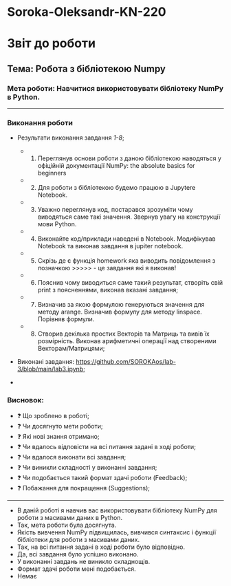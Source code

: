 # Soroka-Oleksandr-KN-220
# Звіт до роботи
## Тема: Робота з бібліотекою Numpy 
### Мета роботи: Навчитися використовувати бібліотеку NumPy в Python.
---
### Виконання роботи
- Результати виконання завдання *1-8*;
    - 1. Переглянув основи роботи з даною бібліотекою наводяться у офіційній документації NumPy: the absolute basics for beginners
    - 2. Для роботи з бібліотекою будемо працюю в Jupytere Notebook.
    - 3. Уважно переглянув код, постарався зрозуміти чому виводяться саме такі значення. Звернув увагу на конструкції мови Python.
    - 4. Виконайте код/приклади наведені в Notebook. Модифікував Notebook та виконав завдання в jupiter notebook.
    - 5. Скрізь де є функція homework яка виводить повідомлення з позначкою >>>>> - це завдання які я виконав!
    - 6. Пояснив чому виводиться саме такий результат, створіть свій print з поясненнями, виконав вказані завдання;
    - 7. Визначив за якою формулою генеруються значення для методу arange. Визначив формулу для методу linspace. Порівняв формули.
    - 8. Створив декілька простих Векторів та Матриць та вивів їх розмірність. Виконав арифметичні операції над створеними Векторам/Матрицями;

- Виконані завдання: https://github.com/SOROKAos/lab-3/blob/main/lab3.ipynb;
- 
### Висновок: 
- :question: Що зроблено в роботі;
- :question: Чи досягнуто мети роботи;
- :question: Які нові знання отримано;
- :question: Чи вдалось відповісти на всі питання задані в ході роботи;
- :question: Чи вдалося виконати всі завдання;
- :question: Чи виникли складності у виконанні завдання;
- :question: Чи подобається такий формат здачі роботи (Feedback);
- :question: Побажання для покращення (Suggestions);
---
- В даній роботі я навчив вас використовувати бібліотеку NumPy для роботи з масивами даних в Python.
- Так, мета роботи була досягнута.
- Якість вивчення NumPy підвищилась, вивчився синтаксис і функції бібліотеки для роботи з масивами даних.
- Так, на всі питання задані в ході роботи було відповідно.
- Да, всі завдання було успішно виконано.
- У виконанні завдань не виникло складнощів.
- Формат здачі роботи мені подобається.
- Немає
